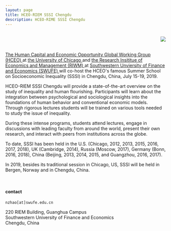 ```yaml
---
layout: page
title: HCEO-RIEM SSSI Chengdu
description: HCEO-RIME SSSI Chengdu
---
```

<div class="container-narrow">
    <div class="row-fluid">
        <div class="span6">
            <br/><img style="float: right;" src="../assets/pics/SSSI_2019.jpeg">
        </div>
        <div class="span1">
        </div>
        <div class="span6">
            <p><a href="https://hceconomics.uchicago.edu/" target="_blank">The Human Capital and Economic Opportunity Global Working Group (HCEO) <a/> at <a href="https://www.uchicago.edu/" target="_blank"> the University of Chicago <a/> and <a href="https://riem.swufe.edu.cn/" target="_blank"> the Research Insititue of Economics and Management (RIWM) <a/> at <a href="https://www.swufe.edu.cn/" target="_blank"> Southwestern Unviersity of Finance and Economics (SWUFE) <a/> will co-host the HCEO's famous Summer School on Socioeconomic Inequality (SSSI) in Chengdu, China, July 15-19, 2019. <p/>    
           <p> HCEO-RIEM SSSI Chengdu will provide a state-of-the-art overview on the study of inequality and human flourishing. Participants will learn about the integration between psychological and sociological insights into the foundations of human behavior and conventional economic models. Through rigorous lectures students will be trained on various tools needed to study the issue of inequality. <p/>
           <p> During these intense programs, students attend lectures, engage in discussions with leading faculty from around the world, present their own research, and interact with peers from institutions across the globe. <p/>
           <p> To date, SSSI has been held in the U.S. (Chicago, 2012, 2013, 2015, 2016, 2017, 2018), UK (Cambridge, 2014), Russia (Moscow, 2017), Germany (Bonn, 2016, 2018), China (Beijing, 2013, 2014, 2015, and Guangzhou, 2016, 2017). <p/> 
           <p> In 2019, besides its traditional session in Chicago, US, SSSI will be held in Bergen, Norway and in Chengdu, China.<p/>
           <br/><h4><a name="contact"></a>contact</h4>
           <div id="hide_email">
           <code>nzhao[at]swufe.edu.cn</code><br/>
           </div>
           <p> 220 RIEM Building, Guanghua Campus <br/>
               Southwestern University of Finance and Economics <br/>
               Chengdu, China</p>
        </div>
       <!-- <p> Currently, I am a visiting PhD student and a scholar-in-residence at <a href="http://cehd.uchicago.edu" target="_blank"> the Center for the Economics of Human Development</a>, <a href="http://www.uchicago.edu" target="_blank"> the University of Chicago</a>.</p><br/> -->
<!--            <p> My office at Texas A&M is room 3004 in Allen Building on the west campus. I can be contacted at <code>nzhao[at]tamu.edu</code> or <code>(979) 229-3075</code>.</p> -->

<!--        <div class="span2">
<!--        <br/><br/>
<!--           <img style="float: left;" src="../assets/pics/Zhao_1.jpeg">
<!--                   <!-- title="tamu_seal" alt="tamu_seal"/>
<!--        </div>
<!--    </div>
</div>

<!-- <div class="span5" style="text-align: justify">
<!-- <div class="navbar">
  <div class="navbar-inner">
      <ul class="nav">
          <li><a href="{{ BASE_PATH }}/assets/broman_cv.pdf">cv</a></li>
<!--      <li><a href="https://github.com/kbroman">github</a></li> -->
<!--          <li><a href="http://kbroman.org/blog">research</a></li>
          <li><a href="https://twitter.com/kwbroman">teaching</a></li>
      </ul>
  </div>
</div> 

<!-- <table class="wide">
<tr>
  <td class="left">
    <a href="pages/publpics/iplotCorr.html">
        <img src="assets/publpics/iplotCorr.png" alt="R/qtlcharts example" title="R/qtlcharts example"/>
    </a>
  </td>
  <td class="right">
    <a href="pages/publpics/tian2016_fig4.html">
        <img src="assets/publpics/tian2016_fig4.png" alt="Tian et
        al. (2016) Fig 4" title="Tian et al. (2016) Fig 4"/>
    </a>
  </td>
</tr>
<tr>
  <td class="left">
    <a href="pages/publpics/samplemixups_fig7.html">
        <img src="assets/publpics/samplemixups_fig7.png" alt="Broman et al. (2013) Fig 7" title="Broman et al. (2013) Fig 7"/>
    </a>
  </td>
  <td class="right">
    <a href="pages/publpics/isletc6_fig4.html">
        <img src="assets/publpics/isletc6_fig4.png" alt="Tian et al. (2015) Fig 4" title="Tian et al. (2015) Fig 4"/>
    </a>
  </td>
</tr>
</table>

<!-- <div class="navbar">
  <div class="navbar-inner">
      <ul class="nav">
          <li><a href="morefigs.html">see more figures</a></li>
      </ul>
  </div>
</div> -->
</div>
